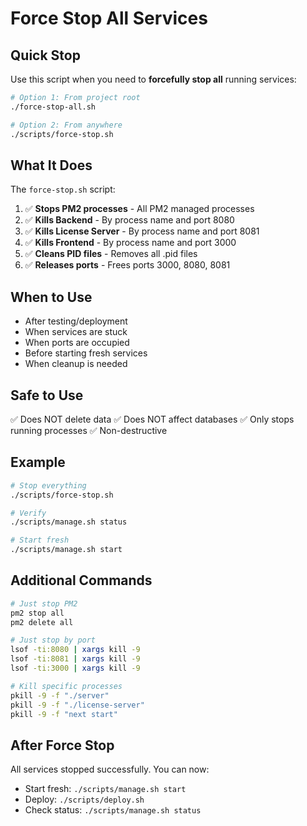# Force Stop All Services

## Quick Stop

Use this script when you need to **forcefully stop all** running services:

```bash
# Option 1: From project root
./force-stop-all.sh

# Option 2: From anywhere
./scripts/force-stop.sh
```

## What It Does

The `force-stop.sh` script:

1. ✅ **Stops PM2 processes** - All PM2 managed processes
2. ✅ **Kills Backend** - By process name and port 8080
3. ✅ **Kills License Server** - By process name and port 8081
4. ✅ **Kills Frontend** - By process name and port 3000
5. ✅ **Cleans PID files** - Removes all .pid files
6. ✅ **Releases ports** - Frees ports 3000, 8080, 8081

## When to Use

- After testing/deployment
- When services are stuck
- When ports are occupied
- Before starting fresh services
- When cleanup is needed

## Safe to Use

✅ Does NOT delete data
✅ Does NOT affect databases
✅ Only stops running processes
✅ Non-destructive

## Example

```bash
# Stop everything
./scripts/force-stop.sh

# Verify
./scripts/manage.sh status

# Start fresh
./scripts/manage.sh start
```

## Additional Commands

```bash
# Just stop PM2
pm2 stop all
pm2 delete all

# Just stop by port
lsof -ti:8080 | xargs kill -9
lsof -ti:8081 | xargs kill -9
lsof -ti:3000 | xargs kill -9

# Kill specific processes
pkill -9 -f "./server"
pkill -9 -f "./license-server"
pkill -9 -f "next start"
```

## After Force Stop

All services stopped successfully. You can now:
- Start fresh: `./scripts/manage.sh start`
- Deploy: `./scripts/deploy.sh`
- Check status: `./scripts/manage.sh status`

